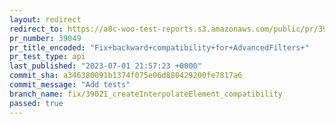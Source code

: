 ```yaml
---
layout: redirect
redirect_to: https://a8c-woo-test-reports.s3.amazonaws.com/public/pr/39049/api/index.html
pr_number: 39049
pr_title_encoded: "Fix+backward+compatibility+for+AdvancedFilters+"
pr_test_type: api
last_published: "2023-07-01 21:57:23 +0000"
commit_sha: a346380091b1374f075e06d880429200fe7817a6
commit_message: "Add tests"
branch_name: fix/39021_createInterpolateElement_compatibility
passed: true
---
```


